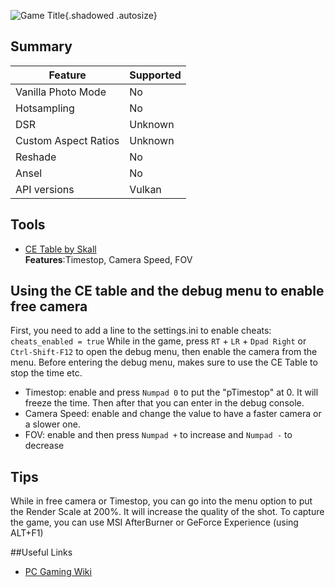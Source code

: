 ![Game Title](Images\thesurge2_header.png "Shot by Skall"){.shadowed .autosize}

## Summary

Feature | Supported
--|--
Vanilla Photo Mode | No
Hotsampling | No
DSR | Unknown
Custom Aspect Ratios | Unknown
Reshade | No
Ansel | No
API versions | Vulkan
 
## Tools

* [CE Table by Skall](..\CheatTables\thesurge2.ct)  
**Features**:Timestop, Camera Speed, FOV

## Using the CE table and the debug menu to enable free camera

First, you need to add a line to the settings.ini to enable cheats: `cheats_enabled = true`
While in the game, press `RT` + `LR` + `Dpad Right` or `Ctrl-Shift-F12` to open the debug menu, then enable the camera from the menu.
Before entering the debug menu, makes sure to use the CE Table to stop the time etc.

- Timestop: enable and press `Numpad 0` to put the "pTimestop" at 0. It will freeze the time. Then after that you can enter in the debug console.
- Camera Speed: enable and change the value to have a faster camera or a slower one.
- FOV: enable and then press `Numpad +` to increase and `Numpad -` to decrease

## Tips
While in free camera or Timestop, you can go into the menu option to put the Render Scale at 200%. It will increase the quality of the shot.
To capture the game, you can use MSI AfterBurner or GeForce Experience (using ALT+F1)

##Useful Links

* [PC Gaming Wiki](https://pcgamingwiki.com/wiki/The_Surge_2)